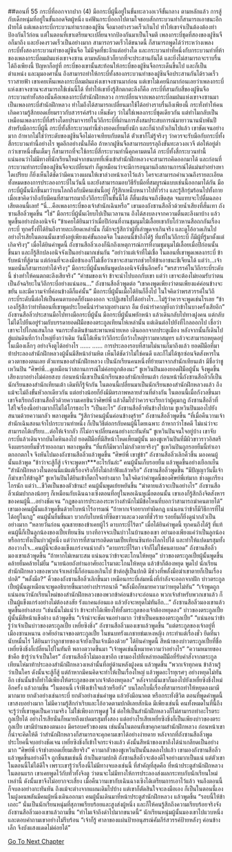 ##ตอนที่ 55 กระบี่ที่ออกจากปาก (4)
มือกระบี่ผู้นี้อยู่ในขั้นทะลวงอเวจีขั้นกลาง ตามหลักแล้ว การสู้กับเด็กหนุ่มที่อยู่ในขั้นถอดจิตผู้หนึ่ง แค่ฟันกระบี่ออกไปตามใจชอบสักกระบวนท่าก็สามารถเอาชนะอีกฝ่ายได้ แต่เพลงกระบี่กระบวนท่าแรกของฝูซิน จือมาอย่างรวดเร็วเกินไป ทำให้เขาจำเป็นต้องต้องท่าป้องกันไว้ก่อน แต่ในตอนที่เขาเตรียมจะเปลี่ยนจากป้องกันมาเป็นโจมตี เพลงกระบี่ชุดที่สองของฝูซินจือก็มาถึง และยังคงรวดเร็วเป็นอย่างมาก
สามารถรวดเร็วได้ขนาดนี้ ก็สามารถพูดได้ว่าระหว่างเพลงกระบี่ทั้งสองกระบวนท่าของฝูซินจือ ไม่มีจุดที่ชะงักแต่อย่างใด
และกระบวนท่าที่หนึ่งกับกระบวนท่าที่ห้าของเพลงกระบี่ลมฝนแห่งเขาจงซาน ตามหลักแล้วก็ยากที่จะประสานกันได้ และยิ่งไม่สามารถจะราบรื่นได้ถึงเพียงนี้
ปัญหาก็อยู่ที่ กระบี่ของเขานั้นสะท้อนให้กระบี่ของฝูซินจือกระเด็นขึ้นไป
และก็เป็นตำแหน่ง และมุมองศานั้น ถึงสามารถทำให้กระบี่ทั้งสองกระบวนท่าของฝูซินจือประสานกันได้รวดเร็วราวสายฟ้า
เขาเคยเห็นเพลงกระบี่ลมฝนแห่งเขาจงซานมาก่อน แต่เขาไม่เคยนึกมาก่อนเลยว่าเพลงกระบี่แห่งเขาจงซานจะสามารถใช้เช่นนี้ได้
ที่ทำให้เขายิ่งรู้สึกตกตะลึงก็คือ กระบี่ที่สามกับสี่ของฝูซินจือ
กระบวนท่าทั้งสองนั้นคือเพลงกระบี่สำนักฝึกหลวง
การเปลี่ยนจากเพลงกระบี่ลมฝนแห่งเขาจงซานมาเป็นเพลงกระบี่สำนักฝึกหลวง ทำไมถึงได้สามารถเปลี่ยนมาใช้ได้อย่างราบรื่นถึงเพียงนี้ กระทั่งทำให้คนเกิดความรู้สึกยอดเยี่ยมราวกับสวรรค์สร้าง
เห็นชัดๆ ว่าไม่ใช่เพลงกระบี่ชุดเดียวกัน แต่ทำไมกลับเป็นเหมือนเพลงกระบี่ที่สร้างโดยปรมาจารย์ในวิถีกระบี่ที่ผ่านการสั่งสมประสบการณ์มายาวนานนับพันปี
สำหรับมือกระบี่ผู้นี้ กระบี่ทั้งสี่กระบวนท่านี้ช่างยอดเยี่ยมยิ่งนัก และก็น่ากลัวเกินไปแล้ว
เขาชัดเจนอย่างมาก ถ้าหากไม่ใช่ว่าระดับของฝูซินจือไม่อาจเทียบกับตนได้ ตัวเขาก็ไม่รู้จริงๆ ว่าควรจะรับมือกับกระบี่ทั้งสี่กระบวนท่านี้อย่างไร
พูดอีกอย่างนั่นก็คือ ถ้าหากฝูซินจือสามารถบรรลุถึงขั้นทะลวงอเวจี ต่อให้อยู่ต่ำกว่าเขาหนึ่งขั้นเต็มๆ ก็สามารถที่จะใช้กระบี่สี่กระบวนท่านี้คุกคามตนได้
กระบี่ทั้งสี่กระบวนท่านี้ แน่นอนว่าไม่มีทางที่นักเรียนใหม่จากชนบทที่เพิ่งเข้าสำนักฝึกหลวงจะสามารถคิดออกมาได้
และก่อนที่กระบวนท่ากระบี่ของฝูซินจือจะเปลี่ยนท่า ก็ดูเหมือนว่าจะมีการอนุมานถึงสถานการณ์ได้แม่นยำอย่างหาใดเปรียบ ก็ยิ่งเห็นได้ชัดว่ามีคนวางแผนให้เขาล่วงหน้าเอาไว้แล้ว
ใครจะสามารถคำนวณถึงรายละเอียดทั้งหมดของการประลองกระบี่ในวันนี้ และยังสามารถมอบวิธีรับมือที่สมบูรณ์แบบเช่นนี้ออกมาได้กัน
มือกระบี่ผู้นั้นนึกขึ้นมาว่าบนโลกถึงกับมีคนเช่นนี้อยู่ ก็รู้สึกเหน็บหนาวไปทั่วร่าง และรู้สึกรุ่มร้อนไปทั้งกาย
เมื่อเขาคิดว่าถึงกับมีคนที่สามารถมาถึงวิถีกระบี่ในขั้นนี้ได้ ก็ตื่นเต้นจนถึงขีดสุด จนแทบจะไปดื่มฉลองเสียตอนนี้เลย!
“นี่...คือเพลงกระบี่ของเจ้าสำนักเฉินหรือ” เขามองถังซานสือลิ่วด้วยน้ำเสียงที่สั่นเทา
ถังซานสือลิ่วพูดขึ้น “ใช่”
มือกระบี่ผู้นั้นเงียบไปเป็นเวลานาน ถึงได้สงบลงจากความตื่นตะลึงมาบ้าง แล้วพูดขึ้นอย่างปลงอนิจจัง “ข้าเคยได้ยินมาว่าเมื่อปีก่อนที่งานชุมนุมไม้เลื้อยเขากับโก่วหานสือถกกันเรื่องกระบี่ ทุกครั้งที่ได้ยินถึงรายละเอียดเหล่านั้น ก็มักจะรู้สึกว่าผู้ที่เล่าพูดจาเกินจริง และดูโอ้อวดเกินไป อย่างไรเสียในตอนนั้นเขายังอยู่เพียงแค่ขั้นถอดจิต ในตอนนี้ข้าถึงได้รู้ ที่แท้ในวิถีกระบี่ ก็มีผู้ที่รู้มาตั้งแต่เกิดจริงๆ”
เมื่อได้ยินคำพูดนี้ ถังซานสือลิ่วเองก็นึกถึงเหตุการณ์การที่งามชุมนุมไม้เลื้อยเมื่อปีก่อนนั้นขึ้นมา และก็รู้สึกปลงอนิจจังเป็นอย่างมากเช่นกัน “อย่าว่าแต่เจ้าที่ไม่เชื่อ ในตอนที่เขาพูดเพลงกระบี่ ข้ารับหน้าที่สู้ตาม แต่ก่อนที่จะลงมือข้าเองก็ไม่เชื่อว่าเขาจะสามารถช่วยให้ข้าเอาชนะชีเจียนได้ แต่ว่า...เจ้าหมอนั่นก็สามารถทำได้จริงๆ”
มือกระบี่ผู้นั้นพลันพูดปลงอนิจจังขึ้นอีกครั้ง “พรสวรรค์ในวิถีกระบี่ระดับนี้ ช่างทำให้คนตกตะลึงเสียจริง”
“คำชมของเจ้า ข้าจะนำไปบอกกับเขา แต่ว่า เขาจะต้องไม่ยอมรับว่าตนเป็นอัจฉริยะในวิถีกระบี่อย่างแน่นอน...”
ถังซานสือลิ่วพูดต่อ “เขาคงพูดเพียงว่าตนเพียงแค่ค่อนข้างจะขยัน และมีความจำที่ค่อนข้างดีก็แค่นั้น”
มือกระบี่ผู้นั้นเมื่อได้ยินก็อึ้งไป ในใจคิดว่าพรสวรรค์ในวิถีกระบี่ระดับนี้ต่อให้เป็นคนตาบอดก็ยังมองออก จะปฏิเสธไปได้อย่างไร...ไม่รู้ว่าควรจะพูดเช่นไรเลย
“ข้าเองก็รู้สึกว่าท่าทีตอนที่เขาพูดประโยคนี้น่ารำคาญอย่างมาก อืม ยังน่ารำคาญยิ่งกว่าข้าในบางครั้งเสียอีก”
ถังซานสือลิ่วประสานมือไปทางมือกระบี่ผู้นั้น
มือกระบี่ผู้นั้นพยักหน้า แล้วเดินกลับไปทางฝูงคน แต่กลับไม่ได้ไปยืนอยู่ร่วมกับบรรดายอดฝีมือของตระกูลเทียนไห่เหล่านั้น แต่เดินต่อไปยังที่ไกลออกไป
เชื่อว่าเขาจะไปไกลแสนไกล จนกระทั่งเดินข้ามสะพานหน่ายเหอ เดินออกจากประตูเมือง หลังจากนั้นก็เดินไปสู่แผ่นดินที่กว้างใหญ่ยิ่งกว่าเดิม
วันนี้ได้เห็นว่าวิถีกระบี่กว้างใหญ่ราวมหาสมุทร แล้วจะสามารถหยุดอยู่ในเมืองเล็กๆ อย่างจิงตูได้อย่างไร
......
......
การประลองรอบที่สามไม่นานก็มาถึงแล้ว
ยอดฝีมือที่มาท้าประลองสำนักฝึกหลวงผู้นั้นมีสีหน้าอำมหิต เห็นได้ชัดว่าไม่ใช่คนดี และก็ไม่ได้ซุกซ่อนจิตสังหารในดวงตาของตนเลย
ตัวแทนของสำนักฝึกหลวง เป็นนักเรียนคนหนึ่งที่ย้ายมาจากสำนักเทียนเต้า มีชื่อว่าชูเหวินปิน
“ศิษย์พี่...ดูเหมือนว่าสถานการณ์ไม่ค่อยถูกต้องนะ” ชูเหวินปินมองยอดฝีมือผู้นั้น จึงพูดขึ้นเสียงเบาอย่างไม่ค่อยสงบ
ก่อนหน้านี้เขาเป็นนักเรียนของสำนักเทียนเต้า ก่อนหน้านี้ถังซานสือลิ่วก็เป็นนักเรียนของสำนักเทียนเต้า เดิมทีก็รู้จักกัน ในตอนนี้เปลี่ยนมาเป็นนักเรียนของสำนักฝึกหลวงแล้ว ถึงแม้จะไม่ถึงขั้นหัวอกเดียวกัน แต่อย่างน้อยก็ยังมีมิตรภาพหลายส่วนที่ต่างกัน ในตอนนี้เมื่อกังวลขึ้นมา เขาจึงเรียกถังซานสือลิ่วด้วยความเคยชินว่าศิษย์พี่ แล้วลืมไปว่าควรจะเรียกว่าผู้คุมกฎ ถังซานสือลิ่วที่ใส่ใจเรื่องนี้อย่างมากก็ไม่ได้โกรธอะไร
“เป็นอะไร” ถังซานสือลิ่วหันข้างไปถาม
ชูเหวินปินมองไปยังสนามด้วยความกลัว พลางพูดขึ้น “รู้สึกว่าคนผู้นั้นค่อนข้างดุร้าย”
ถังซานสือลิ่วพูดขึ้น “ที่เมื่อคืนวานเจ้าสำนักเฉินสอนเจ้าไปกระบวนท่าหนึ่ง ก็เป็นวิธีต่อกรกับคนผู้นี้โดยเฉพาะ ถ้าหากว่าโชคดี ไม่แน่ว่าจะสามารถได้เปรียบ...ต่อให้เจ้ากลัว ก็ไม่อาจเปลี่ยนคนอย่างกะทันหัน”
ชูเหวินปินจนใจอยู่บ้าง เขาจับกระบี่แล้วเดินจากบันไดหินลงไป
ยอดฝีมือที่มีสีหน้าโหดเหี้ยมผู้นั้น มองชูเหวินปินที่มีผิวขาวราวอิสตรี จึงเผยรอยยิ้มชั่วร้ายออกมา พลางพูดขึ้น “ที่แท้ก็มีพวกไม่กลัวตายจริงๆ”
ชูเหวินปินถูกรอยยิ้มนี้ทำเอาตกอกตกใจ จึงหันไปมองถังซานสือลิ่วแล้วพูดขึ้น “ศิษย์พี่ เขาขู่ข้า”
ถังซานสือลิ่วเลิกคิ้วขึ้น มองคนผู้นั้นแล้วพูด “ข้าว่าจะสู้ก็สู้ เจ้าจะพูดหา***อะไรกันล่ะ”
คนผู้นั้นเก็บรอยยิ้ม แล้วพูดขึ้นอย่างเยือกเย็น “สำนักฝึกหลวงในตอนนี้แม้แต่เรื่องจริงก็ยังไม่กล้าฟังแล้วหรือ”
ถังซานสือลิ่วพูดขึ้น “มีปัญญาวันนี้เจ้าก็ฆ่าเขาให้ข้าดูสิ”
ชูเหวินปินได้ยินเข้าก็ตกใจอย่างมาก ในใจคิดว่าคำพูดนี้ของศิษย์พี่เท่มาก ช่างดูเกรียงไกรนัก แต่ว่า...ชีวิตเป็นของตัวข้านะ!
คนผู้นั้นพูดเย้ยหยันขึ้น “ฆ่าตายแล้วจะเป็นอย่างไร”
ถังซานสือลิ่วเม้มปากลงน้อยๆ
ก็เหมือนกับเฉินฉางเซิงตอนที่อยู่ในหอเฉินหูเมื่อตอนนั้น เขาเองก็รู้สึกถึงจิตสังหารของคนผู้นี้...อย่างชัดเจน
“กฎของการประลองระหว่างสำนักไม่มีข้อไหนที่บอกว่าสามารถฆ่าคนตายได้”
เขามองคนผู้นั้นแล้วพูดขึ้นด้วยใบหน้าไร้อารมณ์ “ถ้าหากเจ้าอยากทำผิดกฎ แน่นอนว่าข้าก็มีวิธีการที่ไม่ได้อยู่ในกฎ”
คนผู้นั้นยิ้มขึ้นมา บวกกับใบหน้าที่ซีดขาวและดวงตาที่ชั่วร้าย รอยยิ้มก็ยิ่งดูน่ากลัวเป็นอย่างมาก “หลายวันก่อน คุณชายของข้าเคยผู้ไว้ ดาบกระบี่ไร้ตา”
เมื่อได้ยินคำพูดนี้ ทุกคนถึงได้รู้ ที่แท้คนผู้นี้ก็เป็นลูกน้องของเปี๋ยเทียนซิน บางทีอาจจะเป็นบ่าวในบ้านของเขา
อย่ามองเพียงแค่ว่าเป็นลูกน้องหรือกระทั่งเป็นบ่าวผู้หนึ่ง แต่ว่าการที่สามารถติดตามเปี๋ยเทียนซินท่องโลกไปได้ และทำให้แปดมรสุมทั้งสองวางใจ...คนผู้นี้จะต้องแข็งแกร่งจนน่ากลัว
“ดาบกระบี่ไร้ตา เจ้าก็ไม่ใช่คนตาบอด”
ถังซานสือลิ่วมองเขาแล้วพูดขึ้น “ถ้าหากไม่เหมาะสม แน่นอนว่าข้าจะตะโกนให้หยุด”
บ่าวของตระกูลเปี๋ยผู้นั้นพูดขึ้นคล้ายยิ้มคล้ายไม่ยิ้ม “นายน้อยถังท่านอาศัยอะไรมาตะโกนให้หยุด แล้วข้าก็ต้องหยุด พูดไป นักเรียนสำนักฝึกหลวงของพวกเจ้าเหล่านี้ก็อ่อนแอเกินไป ข้าต่อสู้เป็นปกติ มีช่วงที่พลั้งมือฆ่าเขาตายก็เป็นเรื่องปกติ”
“พลั้งมือ?” คิ้วของถังซานสือลิ่วเลิกขึ้นมา เหมือนกระบี่เล่มหนึ่งที่กำลังจะออกจากฝัก
บ่าวตระกูลเปี๋ยผู้นั้นดูเหมือนจะพูดอธิบายขึ้นมาอย่างปรารถนาดี “พลั้งมือก็หมายความว่าหยุดไม่ทัน”
“เจ้าพูดถูก แน่นอนว่านักเรียนใหม่ของสำนักฝึกหลวงของพวกข้าค่อนข้างจะอ่อนแอ พวกเจ้าสำหรับพวกเขาแล้ว ก็เป็นผู้แข็งแกร่งอย่างไม่ต้องสงสัย รังแกคนอ่อนแอ แล้วยังจะหยุดไม่ทันอีก...”
ถังซานสือลิ่วมองเขาแล้วพูดขึ้นอย่างสงบ “เช่นนั้นไม่แน่ว่า ข้าจะทำได้เพียงให้ทั้งตระกูลของเจ้าต้องหยุดลง”
บ่าวของตระกูลเปี๋ยผู้นั้นมีสีหน้าแข็งค้าง แล้วพูดขึ้น “เจ้าน่าจะชัดเจนอย่างมาก ว่าข้าเป็นคนของตระกูลเปี๋ย”
“แน่นอนว่าข้ารู้ว่าเจ้าเป็นบ่าวของตระกูลเปี๋ย เหยี่ยซิงชิ่ง”
ถังซานสือลิ่วมองเขาแล้วพูดขึ้น “แต่ตระกูลของเจ้าอยู่ที่เมืองซานหนาน อาศัยอำนาจของตระกูลเปี๋ย ในชนบทรังแกชายข่มเหงหญิง กระทำแต่เรื่องชั่ว ยึดที่นานับหมื่นไร่ ได้ยินมาว่าลูกชายของเจ้ายังเป็นเจ้าเมืองด้วย”
ได้ยินคำพูดนี้ สีหน้าของบ่าวตระกูลเปี๋ยที่ชื่อเหยี่ยซิงชิ่งก็เปลี่ยนไปในทันที พลางตวาดขึ้นมา “เจ้าพูดเช่นนี้หมายความว่าอย่างไร”
“ความหมายของข้าคือ ข้ารู้ว่าเจ้าเป็นใคร”
ถังซานสือลิ่วไม่มองเขาอีก เขามองไปที่เหล่ายอดฝีมือที่รับคำสั่งจากตระกูลเทียนไห่มาท้าประลองสำนักฝึกหลวงเหล่านั้นที่อยู่ด้านหลังฝูงคน แล้วพูดขึ้น “พวกเจ้าทุกคน ข้าล้วนรู้ว่าเป็นใคร ดังนั้นจะสู้ก็สู้ แต่ถ้าหากมีคนคิดจะทำให้เป็นเรื่องใหญ่ แล้วพูดอะไรทุเรศๆ อย่างหยุดไม่ทันอีก เช่นนั้นข้าก็ทำได้เพียงให้ตระกูลของพวกเจ้าต้องหยุดลง”
หลังจากนั้นเขาก็มองไปยังเหยี่ยซิงชิ่งใหม่อีกครั้ง แล้วถามขึ้น “ในตอนนี้ เจ้าฟังเข้าใจแล้วหรือยัง”
บนโลกใบนี้เรื่องที่สามารถทำให้หยุดลงมามีมากมาย ยกตัวอย่างเช่นกระบี่ ยกตัวอย่างเช่นคำพูด แล้วยังมีอนาคต หรือกระทั่งชีวิต
ตอนที่พูดคำพูดนี้ เขาสงบอย่างมาก ไม่มีความรู้สึกกำเริบและโอ้อวดตามปกติเลยสักนิด
มีเพียงเช่นนี้ คนทั้งหมดในที่นี้ถึงจะรู้ว่าที่เขาพูดเป็นความจริง ไม่ใช่เพียงการพูดขู่
ใช่ ต่อให้เป็นสำนักฝึกหลวงก็ไม่สามารถทำอะไรตระกูลเปี๋ยได้ อย่างไรเสียนั่นก็หมายถึงแปดมรสุมทั้งสอง
แต่อย่างไรเสียเหยี่ยซิงชิ่งก็เป็นเพียงบ่าวของตระกูลเปี๋ย เขามีบ้านของตนเอง มีครอบครัวของตน เช่นนั้นในตอนที่เขาคุกคามสำนักฝึกหลวง ก่อนหน้าเขาก็น่าจะคิดให้ดี ว่าสำนักฝึกหลวงก็สามารถจะคุกคามเขาได้อย่างง่ายดาย
หลังจากที่ถังซานสือลิ่วพูดประโยคนี้จบอย่างชัดเจน เหยี่ยซิงชิ่งก็เข้าใจกระจ่างแล้ว ดังนั้นสีหน้าของเขาถึงได้น่าเกลียดเป็นอย่างมาก
“ศิษย์พี่ เจ้าช่างยอดเยี่ยมเสียจริง”
ความกลัวของชูเหวินปินนั้นลดลงไปแล้ว เขามองถังซานสือลิ่วแล้วพูดขึ้นอย่างดีใจ
ถูกชื่นชมเช่นนี้ ถ้าเป็นตามปกติ ถังซานสือลิ่วจะต้องดีใจอย่างมากเป็นแน่ แต่ตัวเขาในตอนนี้ไม่ได้ดีใจ เพราะเขารู้ว่าเรื่องนี้ไม่มีทางจบลงเช่นนี้ ที่สำคัญที่สุดคือ ที่หน้าประตูสำนักฝึกหลวงในตอนแรก เขาเคยพูดไว้กับทั่วทั้งจิงตู ว่าตนจะไม่มีทางให้การประลองส่งผลกระทบกับนักเรียนใหม่เหล่านี้ ดังนั้นเขาจึงไม่อยากจะเสี่ยง
เมื่อคืนวานเขากับเฉินฉางเซิงได้เตรียมการเอาไว้แล้ว จนถึงตอนนี้ก็จบลงอย่างกะทันหัน
ถึงแม้จะต่างจากแผนเดิมไปบ้าง แต่เขาก็ตัดสินใจจะลงมือเอง
ก็เป็นในตอนนี้เอง ในฝูงคนพลันมีคนผู้หนึ่งเดินออกมา คนผู้นั้นเดินมาที่หน้าประตูสำนักฝึกหลวง แล้วพูดขึ้น “รอบนี้ให้ข้าเถอะ”
นั่นเป็นนักเรียนหนุ่มที่สุภาพเรียบร้อยและสูงส่งผู้หนึ่ง และก็ให้คนรู้สึกถึงความเรียบร้อยจริงจัง
ถังซานสือลิ่วมองเขาแล้วถามขึ้น “ทำไมเจ้าถึงดำไปมากขนาดนี้”
นักเรียนหนุ่มผู้นั้นมองเขาไปแวบหนึ่ง และตอบคำถามเขาอย่างไม่รีบร้อน “เจ้าก็รู้ ศาลาของแผ่นป้ายอนุสรณ์คัมภีร์สวรรค์ป้ายหลังๆ ค่อนข้างเล็ก จึงบังแสงแดดไม่ค่อยได้”


[Go To Next Chapter]( ./487.md)